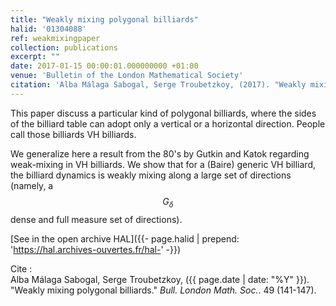 ```yaml
---
title: "Weakly mixing polygonal billiards"
halid: '01304088'
ref: weakmixingpaper
collection: publications
excerpt: ""
date: 2017-01-15 00:00:01.000000000 +01:00
venue: 'Bulletin of the London Mathematical Society'
citation: 'Alba Málaga Sabogal, Serge Troubetzkoy, (2017). "Weakly mixing polygonal billiards." <i>Bull. London Math. Soc.</i>. 49 (141-147).'
---
```


This paper discuss a particular kind of polygonal billiards, where the sides of the billiard table can adopt only a vertical or a horizontal direction. People call those billiards VH billiards.

We generalize here a result from the 80's by Gutkin and Katok regarding weak-mixing in VH billiards. We show that for a (Baire) generic VH billiard, the billiard dynamics is weakly mixing along a large set of directions (namely, a $$G_δ$$ dense and full measure set of directions).

[See in the open archive HAL]({{- page.halid | prepend: 'https://hal.archives-ouvertes.fr/hal-' -}})

Cite :<br>
Alba Málaga Sabogal, Serge Troubetzkoy, ({{ page.date | date: "%Y" }}). "Weakly mixing polygonal billiards." <i>Bull. London Math. Soc.</i>. 49 (141-147).
